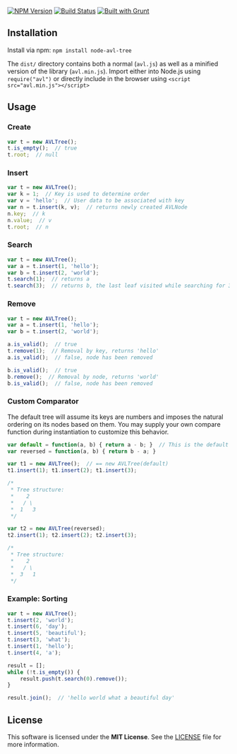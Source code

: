 [![NPM Version](https://badge.fury.io/js/node-avl-tree.png)](https://npmjs.org/package/node-avl-tree)
[![Build Status](https://travis-ci.org/rharel/node-avl-tree.svg)](https://travis-ci.org/rharel/node-avl-tree)
[![Built with Grunt](https://cdn.gruntjs.com/builtwith.png)](http://gruntjs.com)

## Installation

Install via npm: `npm install node-avl-tree`

The `dist/` directory contains both a normal (`avl.js`) as well as a minified version of the library (`avl.min.js`).
Import either into Node.js using `require("avl")` or directly include in the browser using `<script src="avl.min.js"></script>`

## Usage

### Create
```javascript
var t = new AVLTree();
t.is_empty();  // true
t.root;  // null
```

### Insert
```javascript
var t = new AVLTree();
var k = 1;  // Key is used to determine order
var v = 'hello';  // User data to be associated with key
var n = t.insert(k, v);  // returns newly created AVLNode
n.key;  // k
n.value;  // v
t.root;  // n
```

### Search
```javascript
var t = new AVLTree();
var a = t.insert(1, 'hello');
var b = t.insert(2, 'world');
t.search(1);  // returns a
t.search(3);  // returns b, the last leaf visited while searching for 3
```

### Remove
```javascript
var t = new AVLTree();
var a = t.insert(1, 'hello');
var b = t.insert(2, 'world');

a.is_valid();  // true
t.remove(1);  // Removal by key, returns 'hello'
a.is_valid();  // false, node has been removed

b.is_valid();  // true
b.remove();  // Removal by node, returns 'world'
b.is_valid();  // false, node has been removed
```

### Custom Comparator
The default tree will assume its keys are numbers and imposes the natural
ordering on its nodes based on them. You may supply your own compare function
during instantiation to customize this behavior.

```javascript
var default = function(a, b) { return a - b; }  // This is the default comparator
var reversed = function(a, b) { return b - a; }

var t1 = new AVLTree();  // == new AVLTree(default)
t1.insert(1); t1.insert(2); t1.insert(3);

/*
 * Tree structure:
 *    2
 *   / \
 *  1   3
 */

var t2 = new AVLTree(reversed);
t2.insert(1); t2.insert(2); t2.insert(3);

/*
 * Tree structure:
 *    2
 *   / \
 *  3   1
 */
```

### Example: Sorting
```javascript
var t = new AVLTree();
t.insert(2, 'world');
t.insert(6, 'day');
t.insert(5, 'beautiful');
t.insert(3, 'what');
t.insert(1, 'hello');
t.insert(4, 'a');

result = [];
while (!t.is_empty()) {
    result.push(t.search(0).remove());
}

result.join();  // 'hello world what a beautiful day'
```

## License

This software is licensed under the **MIT License**. See the [LICENSE](LICENSE.txt) file for more information.
